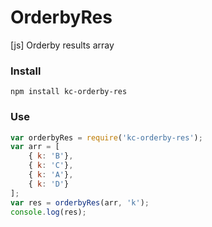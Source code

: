 # OrderbyRes
[js] Orderby results array

### Install
```
npm install kc-orderby-res
```

### Use
```js
var orderbyRes = require('kc-orderby-res');
var arr = [
    { k: 'B'},
    { k: 'C'},
    { k: 'A'},
    { k: 'D'}
];
var res = orderbyRes(arr, 'k');
console.log(res);
```
